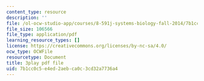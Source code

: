 ```yaml
---
content_type: resource
description: ''
file: /ol-ocw-studio-app/courses/8-591j-systems-biology-fall-2014/7b1cc0c5e4ed2aebca0c3cd32a7736a4_EXBO08-78IU.pdf
file_size: 106566
file_type: application/pdf
learning_resource_types: []
license: https://creativecommons.org/licenses/by-nc-sa/4.0/
ocw_type: OCWFile
resourcetype: Document
title: 3play pdf file
uid: 7b1cc0c5-e4ed-2aeb-ca0c-3cd32a7736a4
---
```

